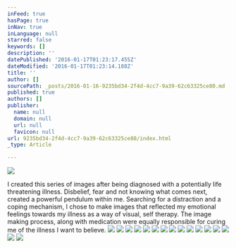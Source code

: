 ```yaml
---
inFeed: true
hasPage: true
inNav: true
inLanguage: null
starred: false
keywords: []
description: ''
datePublished: '2016-01-17T01:23:17.455Z'
dateModified: '2016-01-17T01:23:14.188Z'
title: ''
author: []
sourcePath: _posts/2016-01-16-9235bd34-2f4d-4cc7-9a39-62c63325ce80.md
published: true
authors: []
publisher:
  name: null
  domain: null
  url: null
  favicon: null
url: 9235bd34-2f4d-4cc7-9a39-62c63325ce80/index.html
_type: Article

---
```

![](https://s3-us-west-2.amazonaws.com/the-grid-img/p/833bc8fa652c5e273bf882c909fa27b94188ffe5.jpg)

I created this series of images after being diagnosed with a potentially life threatening illness. Disbelief, fear and not knowing what comes next, created a powerful pendulum within me. Searching for a distraction and a coping mechanism, I chose to make images that reflected my emotional feelings towards my illness as a way of visual, self therapy. The image making process, along with medication were equally responsible for curing me of the illness I want to believe. ![](https://s3-us-west-2.amazonaws.com/the-grid-img/p/9a05fbdaabcb4faaf96e99640ba46a1e4f2f5c36.jpg)
![](https://s3-us-west-2.amazonaws.com/the-grid-img/p/a70a3c7508ee6f625776250371e59178db506086.jpg)
![](https://s3-us-west-2.amazonaws.com/the-grid-img/p/e2c9e3d42f5e248ad48d6f8f8de3b0fa2902764f.jpg)
![](https://s3-us-west-2.amazonaws.com/the-grid-img/p/3a3864bec1d5aa5024c6538b1c1c580bf4cdaf6b.jpg)
![](https://s3-us-west-2.amazonaws.com/the-grid-img/p/f7c8e17c3291ce4a330bd677a3651a1b54b544d3.jpg)
![](https://s3-us-west-2.amazonaws.com/the-grid-img/p/aa1676f5644b5a20dba12018bf067bbfb804b48d.jpg)
![](https://s3-us-west-2.amazonaws.com/the-grid-img/p/d5ea0a43c86eb47580e61ab8cd7de606df1ae209.jpg)
![](https://s3-us-west-2.amazonaws.com/the-grid-img/p/dbad4d1060750fe9c8f40cd7188630c8754a2df9.jpg)
![](https://s3-us-west-2.amazonaws.com/the-grid-img/p/04351d6eb9b9021aea80a8ee398753603d407c57.jpg)
![](https://s3-us-west-2.amazonaws.com/the-grid-img/p/756483897004d7d83f4a9190a053327f9360c538.jpg)
![](https://s3-us-west-2.amazonaws.com/the-grid-img/p/41779990f24ad79ede3c47eb9015a8335ae8f910.jpg)
![](https://s3-us-west-2.amazonaws.com/the-grid-img/p/62f19c1d8b44d0477cce7c8a71a56132db5111ee.jpg)
![](https://s3-us-west-2.amazonaws.com/the-grid-img/p/b6358a31b06ce010a3fc31b9d7f69cfbac05650e.jpg)
![](https://s3-us-west-2.amazonaws.com/the-grid-img/p/b6da2401d41d88a12d6928930fcd218704b8e7bb.jpg)
![](https://s3-us-west-2.amazonaws.com/the-grid-img/p/992ab543aebb207fd4804bf8f1dd05a1b64c32f5.jpg)
![](https://s3-us-west-2.amazonaws.com/the-grid-img/p/222e00d68de289fdcba1c836398021865c15b7a7.jpg)